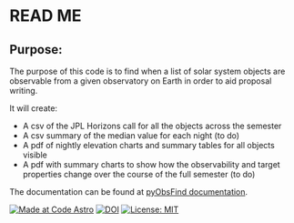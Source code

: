 # READ ME

## Purpose:

The purpose of this code is to find when a list of solar system objects are observable from a given observatory on Earth in order to aid proposal writing.

It will create:
* A csv of the JPL Horizons call for all the objects across the semester
* A csv summary of the median value for each night (to do)
* A pdf of nightly elevation charts and summary tables for all objects visible
* A pdf with summary charts to show how the observability and target properties change over the course of the full semester (to do)

The documentation can be found at [pyObsFind documentation](https://pyobsfind.readthedocs.io/en/latest/index.html).


[![Made at Code Astro](https://img.shields.io/badge/Made%20at-Code/Astro-blueviolet.svg)](https://semaphorep.github.io/codeastro/)
[![DOI](https://zenodo.org/badge/1031821874.svg)](https://doi.org/10.5281/zenodo.16754829)
[![License: MIT](https://img.shields.io/badge/License-MIT-yellow.svg)](https://opensource.org/licenses/MIT)
